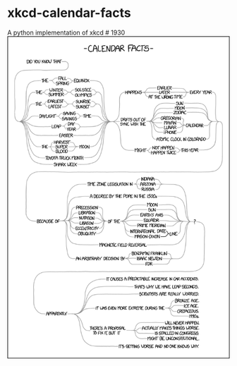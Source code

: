 # xkcd-calendar-facts
A python implementation of xkcd # 1930
![](https://github.com/aroaminggeek/xkcd-calendar-facts/blob/master/calendar_facts.png)
